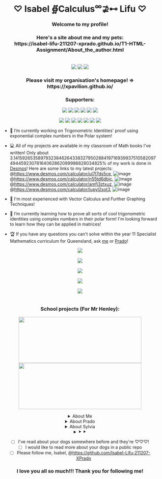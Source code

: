 <h1 align="center"> ♡ Isabel ∯Calculus<sup>∞</sup>⊉⊷ Lifu ♡</h1>
<h3 align="center">Welcome to my profile!</h3>
<div align="center">
<h3>

<h3 align="center">Here's a site about me and my pets: <br>https://isabel-lifu-211207-xprado.github.io/T1-HTML-Assignment/About_the_author.html<br><br></h3>

<p align="center">
	<a href="https://github.com/Isabel-Lifu-211207-XPrado"><img src="https://gpvc.arturio.dev/Isabel-Lifu-211207-XPrado"></a> <!--Profile views-->
	<a href="mailto:ba004745@bac.qld.edu.au"><img src="https://img.shields.io/badge/Contact_me-here-ff69b4"></a> <!--Contact-->
	<a href="https://github.com/TurnipGuy30"><img src="https://img.shields.io/badge/Shoutout%20to-TurnipGuy30-navy"></a> <!--Shoutout for Johnny!-->
	<br> <h3 align="center">Please visit my organisation's homepage! => https://xpavilion.github.io/<br></h3>
	<p align="center"><h3 align="center">Supporters:<br></h3>
	<a href="https://github.com/Isabel-Lifu-211207-XPrado"><img src="https://img.shields.io/badge/-Isabel--Lifu--211207--XPrado-333333?style-flat&logo=github"></a>
	<a href="https://github.com/TurnipGuy30"><img src="https://img.shields.io/badge/-TurnipGuy30-333333?style-flat&logo=github"></a>
	<a href="https://github.com/hacking-mudkip"><img src="https://img.shields.io/badge/-hacking--mudkip-333333?style-flat&logo=github"></a>
	<a href="https://github.com/Jeremy-Tsai-310206-XJOSH"><img src="https://img.shields.io/badge/-Jeremy--Tsai--310206--XJOSH-333333?style-flat&logo=github"></a>
	<a href="https://github.com/Digital-Technologies"><img src="https://img.shields.io/badge/-Digital--Technologies-333333?style-flat&logo=github"></a>
	<a href="https://github.com/Isabel-Lifu-211207-XPrado"><img src="https://img.shields.io/badge/By-Isabel--Lifu-aqua?logo=spotify"></a> <!--I pioneered spotify! I am an entrepreneur!-->
</p>
	<img src="https://img.shields.io/badge/-GitHub-333333?style=flat&logo=github"> <!--GitHub-->
	<img src="https://img.shields.io/badge/-Chromium-333333?style=flat&logo=Google%20Chrome"> <!--Chromium-->
	<img src="https://img.shields.io/badge/-Atom-333333?logo=atom&logoColor=lightgreen"> <!--Atom-->
	<img src="https://img.shields.io/badge/-Dreamweaver-333333?style=flat&logo=Adobe%20Dreamweaver"> <!--Dreamweaver-->
	<img src="https://img.shields.io/badge/-Git-333333?style=flat&logo=git"> <!--Git-->
	<img src="https://img.shields.io/badge/-HTML-333333?style=flat&logo=HTML5"> <!--HTML-->
	<img src="https://img.shields.io/badge/-CSS-333333?style=flat&logo=CSS3&logoColor=1572B6"> <!--CSS-->

</p>

<div align="left">
	
- 🔭 I’m currently working on Trigonometric Identities' proof using exponential complex numbers in the Polar system!

- 💻 All of my projects are available in my classroom of Math books I've written! Only about 3.1415926535897932384626433832795028841971693993751058209749445923078164062862089986828034825% of my work is done in [Desmos](https://www.desmos.com/calculator/ir7owwjx39)! Here are some links to my latest projects: <br>@https://www.desmos.com/calculator/ul7l7ds5ce, ![image](https://user-images.githubusercontent.com/79883837/119249654-a415f100-bbdd-11eb-90d4-bde924cbeeca.png)<br>@https://www.desmos.com/calculator/n55td6dbjc, ![image](https://user-images.githubusercontent.com/79883837/119249679-d7f11680-bbdd-11eb-87a2-84e9c1c5175b.png)<br>@https://www.desmos.com/calculator/amfi3ztxuz, ![image](https://user-images.githubusercontent.com/79883837/119249699-ff47e380-bbdd-11eb-832d-d70dc0ccabc3.png)<br>@https://www.desmos.com/calculator/iupyl2sot3, ![image](https://user-images.githubusercontent.com/79883837/119249726-33bb9f80-bbde-11eb-8839-e00d1ea0196f.png)

- 🥇 I'm most experienced with Vector Calculus and Further Graphing Techniques!

- 🌱 I’m currently learning how to prove all sorts of cool trigonometric identities using complex numbers in their polar form! I'm looking forward to learn how they can be applied in matrices!
- 🏆 If you have any questions you can't solve within the year 11 Specialist Mathematics curriculum for Queensland, ask [me](mailto:ba004745@bac.qld.edu.au) or [Prado](mailto:pradalifu@gmail.com)! 
</div>

<p align="center">
	<a href=""><img src="https://hacked-github-stat-trophies.vercel.app/?username=Isabel-Lifu-211207-XPrado&column=4&title=AllSuperRank,MultiLanguage,Commit,Stars,Followers,PullRequest,Repositories,Issues&theme=dracula"></a><br><br> <!--Trophies-->
	<img src="https://github-readme-stats.vercel.app/api?username=Isabel-Lifu-211207-XPrado&show_icons=true&locale=en&theme=tokyonight"><br><br>
	<img src="https://github-readme-stats.vercel.app/api/wakatime?username=Isabel_Lifu&layout=compact&theme=tokyonight&length=10"><br><br>
	<img src="https://github-readme-streak-stats.herokuapp.com/?user=Isabel-Lifu-211207-XPrado&theme=tokyonight"><br><br>
	<img src="https://github-readme-stats.vercel.app/api/top-langs?username=Isabel-Lifu-211207-XPrado&show_icons=true&locale=en&layout=compact&theme=tokyonight&langs_count=10&hide=red,rebol"><br><br>
</p>

<h3 align="center">School projects (For Mr Henley):</h3>
<p>
	<a href="https://github.com/Isabel-Lifu-211207-XPrado/T1-HTML-Assignment"><img src="https://github-readme-stats.vercel.app/api/pin/?username=Isabel-Lifu-211207-XPrado&repo=T1-HTML-Assignment&theme=tokyonight&show_owner=false" width="400" height="150"></a>
	<a href="https://github.com/Isabel-Lifu-211207-XPrado/T2-CSS-Assignment"><img src="https://github-readme-stats.vercel.app/api/pin/?username=Isabel-Lifu-211207-XPrado&repo=T2-CSS-Assignment&theme=tokyonight&show_owner=false" width="400" height="150"></a>
</p>

<details><summary>About Me</summary>
<hr>
<h3>About Isabel (Me):</h3>
<h4>Date of Birth: 21st December 2007<br>
Birth Place: Sunnybank Private Hospital, Brisbane, Australia<br>
Favourite subject: Mathematics<br>
Favourite topic: Vector Calculus<br>
Placing in family: First and only child<br>
Pets: A Golden Retriever called Prado, A German Sheperd called Sylvia<br>
Fun fact: My account name, Isabel-Lifu-211207-XPrado is derived from my name,<br>
birthdate in ddmmyy without the slashes, and then Kiss=X Prado! <br>
*Sorry to Sylvia, cos you didn't exist yet when I joined Github 🤣</h4>
<hr>
</details>

<details><summary>About Prado</summary>
<hr>
<h3>About Prado (who thinks he's a human):</h3>
<h4>Breed: Golden Retriever<br>
Species: Canis lupus familiaris (Dog)<br>
Gender: Male <br>
Date of birth: 23rd March 2019 (Almost 2 years old)<br>
Birth Place: Blue Mountains, Sydney, Australia<br>
Love rate: 100% pure love <br>
Name history: My family bought a 2019 Toyota Land Cruiser Prado right before buying him, <br>
so we called him Prado too XD</h4>
<hr>
</details>

<details><summary>About Sylvia</summary>
<hr>
<h3>About Sylvia (who also thinks she's a human):<br></h3>
<h4>Breed: Sable German Sheperd<br>
Species: Canis lupus familiaris (Dog)<br>
Gender: Female<br>
Date of Birth: 23rd February 2021 (Yes, she's a puppy, currently 9 weeks old!)<br>
Birth Place: Sunnybank, Brisbane, Australia<br>
Love rate: 100% pure love<br>
Name history: Her fur has a silverish lining on the outside, visible in most lighting, except indoors - She turns brown XD</h4><br>
<hr>
</details>


<details><summary>⯈ ⯈</summary>Well done - You've found a secret message: Please follow me! Even Prado's suggesting you to do so! <pre>There he is!</pre> 🐕</details>

- [ ] I've read about your dogs somewhere before and they're ♡♡♡!
- [ ] I would like to read more about your dogs in a public repo
- [ ] Please follow me, Isabel, @https://github.com/Isabel-Lifu-211207-XPrado
</div>

<h3 align=center>I love you all so much!!! Thank you for following me!</h3>
<!--
  ~ Special thanks to my friend TurnipGuy30 for initialising my profile's ReadME! - Account owner, Isabel ~
-->

